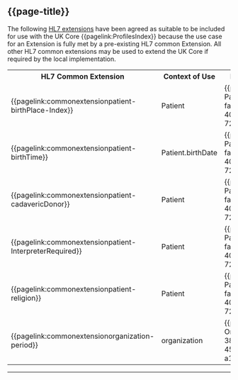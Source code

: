 ## {{page-title}}

The following <a href="http://hl7.org/fhir/extensibility-registry.html" target="_blank">HL7 extensions</a> have been agreed as suitable to be included for use with the UK Core {{pagelink:ProfilesIndex}} because the use case for an Extension is fully met by a pre-existing HL7 common Extension. All other HL7 common extensions may be used to extend the UK Core if required by the local implementation.

<table id="assets">
<tr>
<th>HL7 Common Extension</th>
<th>Context of Use</th>
<th>Related Profile</th>
<th>modifierExtension</th>
</tr>
<tr>
<td>{{pagelink:commonextensionpatient-birthPlace-Index}}</td>
<td>Patient</td>
<td>{{pagelink:Profile-Patient-fa365b29-79b9-4024-9b49-729ac15e401c}}</td>
<td>NO</td>
</tr>
<tr>
<td>{{pagelink:commonextensionpatient-birthTime}}</td>
<td>Patient.birthDate</td>
<td>{{pagelink:Profile-Patient-fa365b29-79b9-4024-9b49-729ac15e401c}}</td>
<td>NO</td>
</tr>
<tr>
<td>{{pagelink:commonextensionpatient-cadavericDonor}}</td>
<td>Patient</td>
<td>{{pagelink:Profile-Patient-fa365b29-79b9-4024-9b49-729ac15e401c}}</td>
<td>NO</td>
</tr>
<tr>
<td>{{pagelink:commonextensionpatient-InterpreterRequired}}</td>
<td>Patient</td>
<td>{{pagelink:Profile-Patient-fa365b29-79b9-4024-9b49-729ac15e401c}}</td>
<td>NO</td>
</tr>
<tr>
<td>{{pagelink:commonextensionpatient-religion}}</td>
<td>Patient</td>
<td>{{pagelink:Profile-Patient-fa365b29-79b9-4024-9b49-729ac15e401c}}</td>
<td>NO</td>
</tr>
<tr>            
<td>{{pagelink:commonextensionorganization-period}}</td>
<td>organization</td>
<td>{{pagelink:Profile-Organization-3826477b-c49f-45cd-a6a4-a179826dd3a8}}</td>
<td>NO</td>
</tr>
</table>

---